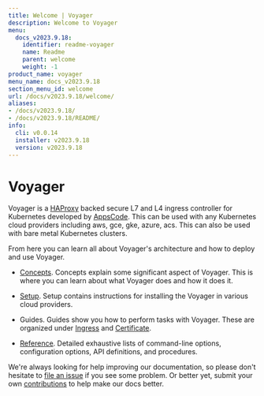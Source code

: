 ```yaml
---
title: Welcome | Voyager
description: Welcome to Voyager
menu:
  docs_v2023.9.18:
    identifier: readme-voyager
    name: Readme
    parent: welcome
    weight: -1
product_name: voyager
menu_name: docs_v2023.9.18
section_menu_id: welcome
url: /docs/v2023.9.18/welcome/
aliases:
- /docs/v2023.9.18/
- /docs/v2023.9.18/README/
info:
  cli: v0.0.14
  installer: v2023.9.18
  version: v2023.9.18
---
```


# Voyager

Voyager is a [HAProxy](http://www.haproxy.org/) backed secure L7 and L4 ingress controller for Kubernetes developed by [AppsCode](https://appscode.com). This can be used with any Kubernetes cloud providers including aws, gce, gke, azure, acs. This can also be used with bare metal Kubernetes clusters.

From here you can learn all about Voyager's architecture and how to deploy and use Voyager.

- [Concepts](/docs/v2023.9.18/concepts/). Concepts explain some significant aspect of Voyager. This
is where you can learn about what Voyager does and how it does it.

- [Setup](/docs/v2023.9.18/setup/). Setup contains instructions for installing
  the Voyager in various cloud providers.

- Guides. Guides show you how to perform tasks with Voyager. These are organized under [Ingress](/docs/v2023.9.18/guides/ingress) and [Certificate](/docs/v2023.9.18/guides/certificate).

- [Reference](/docs/v2023.9.18/reference/). Detailed exhaustive lists of
command-line options, configuration options, API definitions, and procedures.

We're always looking for help improving our documentation, so please don't hesitate to
[file an issue](https://github.com/voyagermesh/voyager/issues/new) if you see some problem.
Or better yet, submit your own [contributions](/docs/v2023.9.18/CONTRIBUTING) to help
make our docs better.
